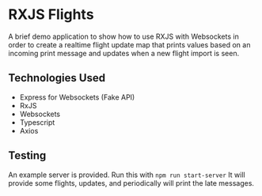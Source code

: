 # RXJS Flights

A brief demo application to show how to use RXJS with Websockets in order to create a realtime flight update map that prints values based on an incoming print message and updates when a new flight import is seen. 

## Technologies Used

* Express for Websockets (Fake API)
* RxJS 
* Websockets
* Typescript 
* Axios 

## Testing

An example server is provided. Run this with `npm run start-server` 
It will provide some flights, updates, and periodically will print the late messages. 
